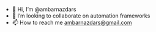 - 👋 Hi, I’m @ambarnazdars
- 💞️ I’m looking to collaborate on automation frameworks
- 📫 How to reach me ambarnazdars@gmail.com

<!---
ambarnazdars/ambarnazdars is a ✨ special ✨ repository because its `README.md` (this file) appears on your GitHub profile.
You can click the Preview link to take a look at your changes.
--->
